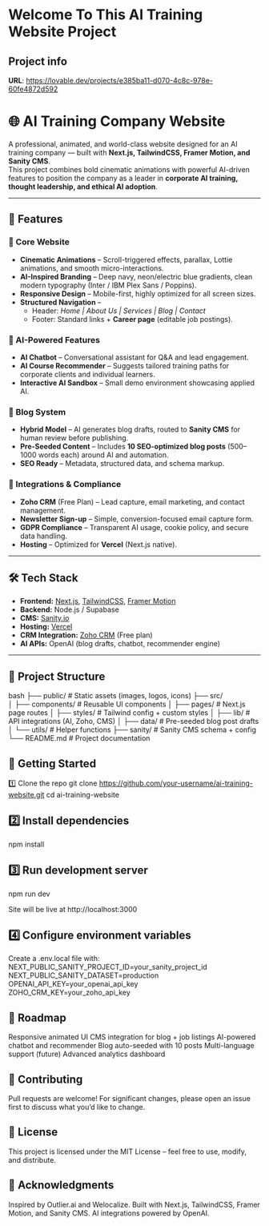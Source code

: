 # Welcome To This AI Training Website Project

## Project info

**URL**: https://lovable.dev/projects/e385ba11-d070-4c8c-978e-60fe4872d592

# 🌐 AI Training Company Website  

A professional, animated, and world-class website designed for an AI training company — built with **Next.js, TailwindCSS, Framer Motion, and Sanity CMS**.  
This project combines bold cinematic animations with powerful AI-driven features to position the company as a leader in **corporate AI training, thought leadership, and ethical AI adoption**.  

---

## 🚀 Features  

### 🔹 Core Website  
- **Cinematic Animations** – Scroll-triggered effects, parallax, Lottie animations, and smooth micro-interactions.  
- **AI-Inspired Branding** – Deep navy, neon/electric blue gradients, clean modern typography (Inter / IBM Plex Sans / Poppins).  
- **Responsive Design** – Mobile-first, highly optimized for all screen sizes.  
- **Structured Navigation** –  
  - Header: *Home | About Us | Services | Blog | Contact*  
  - Footer: Standard links + **Career page** (editable job postings).  

### 🔹 AI-Powered Features  
- **AI Chatbot** – Conversational assistant for Q&A and lead engagement.  
- **AI Course Recommender** – Suggests tailored training paths for corporate clients and individual learners.  
- **Interactive AI Sandbox** – Small demo environment showcasing applied AI.  

### 🔹 Blog System  
- **Hybrid Model** – AI generates blog drafts, routed to **Sanity CMS** for human review before publishing.  
- **Pre-Seeded Content** – Includes **10 SEO-optimized blog posts** (500–1000 words each) around AI and automation.  
- **SEO Ready** – Metadata, structured data, and schema markup.  

### 🔹 Integrations & Compliance  
- **Zoho CRM** (Free Plan) – Lead capture, email marketing, and contact management.  
- **Newsletter Sign-up** – Simple, conversion-focused email capture form.  
- **GDPR Compliance** – Transparent AI usage, cookie policy, and secure data handling.  
- **Hosting** – Optimized for **Vercel** (Next.js native).  

---

## 🛠 Tech Stack  

- **Frontend:** [Next.js](https://nextjs.org/), [TailwindCSS](https://tailwindcss.com/), [Framer Motion](https://www.framer.com/motion/)  
- **Backend:** Node.js / Supabase  
- **CMS:** [Sanity.io](https://www.sanity.io/)  
- **Hosting:** [Vercel](https://vercel.com/)  
- **CRM Integration:** [Zoho CRM](https://www.zoho.com/crm/) (Free plan)  
- **AI APIs:** OpenAI (blog drafts, chatbot, recommender engine)  

---

## 📂 Project Structure  

bash
├── public/              # Static assets (images, logos, icons)
├── src/                 
│   ├── components/      # Reusable UI components
│   ├── pages/           # Next.js page routes
│   ├── styles/          # Tailwind config + custom styles
│   ├── lib/             # API integrations (AI, Zoho, CMS)
│   ├── data/            # Pre-seeded blog post drafts
│   └── utils/           # Helper functions
├── sanity/              # Sanity CMS schema + config
└── README.md            # Project documentation

## 📖 Getting Started
1️⃣ Clone the repo
git clone https://github.com/your-username/ai-training-website.git
cd ai-training-website

## 2️⃣ Install dependencies
npm install

## 3️⃣ Run development server
npm run dev

Site will be live at http://localhost:3000

## 4️⃣ Configure environment variables

Create a .env.local file with:
NEXT_PUBLIC_SANITY_PROJECT_ID=your_sanity_project_id
NEXT_PUBLIC_SANITY_DATASET=production
OPENAI_API_KEY=your_openai_api_key
ZOHO_CRM_KEY=your_zoho_api_key

## 📌 Roadmap

 Responsive animated UI
 CMS integration for blog + job listings
 AI-powered chatbot and recommender
 Blog auto-seeded with 10 posts
 Multi-language support (future)
 Advanced analytics dashboard

 ## 👥 Contributing

Pull requests are welcome! For significant changes, please open an issue first to discuss what you’d like to change.

## 📜 License

This project is licensed under the MIT License – feel free to use, modify, and distribute.

## 🌟 Acknowledgments

Inspired by Outlier.ai and Welocalize.
Built with Next.js, TailwindCSS, Framer Motion, and Sanity CMS.
AI integrations powered by OpenAI.
